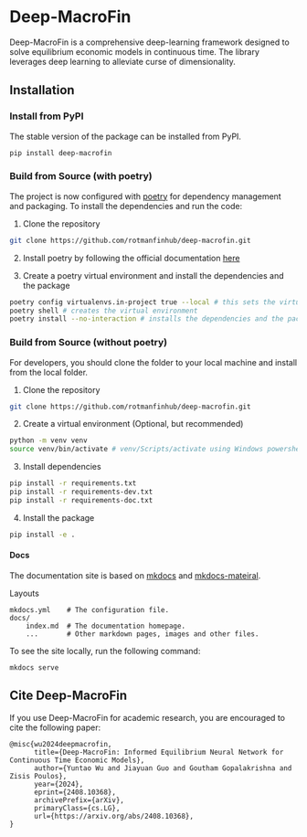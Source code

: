 # Deep-MacroFin

Deep-MacroFin is a comprehensive deep-learning framework designed to solve equilibrium economic models in continuous time. The library leverages deep learning to alleviate curse of dimensionality.

## Installation

### Install from PyPI

The stable version of the package can be installed from PyPI.

```bash
pip install deep-macrofin
```

### Build from Source (with poetry)
The project is now configured with [poetry](https://python-poetry.org/) for dependency management and packaging. 
To install the dependencies and run the code:

1. Clone the repository
```bash
git clone https://github.com/rotmanfinhub/deep-macrofin.git
```

2. Install poetry by following the official documentation [here](https://python-poetry.org/docs/#installation)

3. Create a poetry virtual environment and install the dependencies and the package
```bash
poetry config virtualenvs.in-project true --local # this sets the virtual environment path to be in the local directory.
poetry shell # creates the virtual environment
poetry install --no-interaction # installs the dependencies and the package
```

### Build from Source (without poetry)

For developers, you should clone the folder to your local machine and install from the local folder.

1. Clone the repository
```bash
git clone https://github.com/rotmanfinhub/deep-macrofin.git
```

2. Create a virtual environment (Optional, but recommended)
```bash
python -m venv venv
source venv/bin/activate # venv/Scripts/activate using Windows powershell
```

3. Install dependencies
```bash
pip install -r requirements.txt
pip install -r requirements-dev.txt
pip install -r requirements-doc.txt
```

4. Install the package
```bash
pip install -e .
```


#### Docs
The documentation site is based on [mkdocs](https://www.mkdocs.org/) and [mkdocs-mateiral](https://squidfunk.github.io/mkdocs-material/).

Layouts
```
mkdocs.yml    # The configuration file.
docs/
    index.md  # The documentation homepage.
    ...       # Other markdown pages, images and other files.
```

To see the site locally, run the following command:
```
mkdocs serve
```

## Cite Deep-MacroFin

If you use Deep-MacroFin for academic research, you are encouraged to cite the following paper:

```
@misc{wu2024deepmacrofin,
      title={Deep-MacroFin: Informed Equilibrium Neural Network for Continuous Time Economic Models}, 
      author={Yuntao Wu and Jiayuan Guo and Goutham Gopalakrishna and Zisis Poulos},
      year={2024},
      eprint={2408.10368},
      archivePrefix={arXiv},
      primaryClass={cs.LG},
      url={https://arxiv.org/abs/2408.10368}, 
}
```

<!-- [^1]: Adrien d'Avernas and Damon Petersen and Quentin Vandeweyer, *"Macro-financial Modeling in Python: PyMacroFin"*, 2021-11-18  
[^2]: Lu, Lu and Meng, Xuhui and Mao, Zhiping and Karniadakis, George Em, *"DeepXDE: A deep learning library for solving differential equations"*, SIAM Review, 63(1): 208–228, 2021 -->